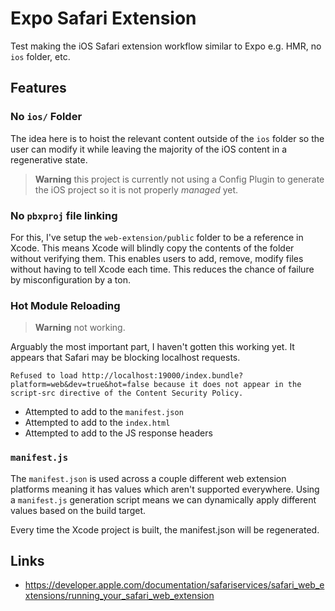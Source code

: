 # Expo Safari Extension

Test making the iOS Safari extension workflow similar to Expo e.g. HMR, no `ios` folder, etc.

## Features

### No `ios/` Folder

The idea here is to hoist the relevant content outside of the `ios` folder so the user can modify it while leaving the majority of the iOS content in a regenerative state.

> **Warning** this project is currently not using a Config Plugin to generate the iOS project so it is not properly _managed_ yet.

### No `pbxproj` file linking

For this, I've setup the `web-extension/public` folder to be a reference in Xcode. This means Xcode will blindly copy the contents of the folder without verifying them. This enables users to add, remove, modify files without having to tell Xcode each time. This reduces the chance of failure by misconfiguration by a ton.

### Hot Module Reloading

> **Warning** not working.


Arguably the most important part, I haven't gotten this working yet. It appears that Safari may be blocking localhost requests.

```
Refused to load http://localhost:19000/index.bundle?platform=web&dev=true&hot=false because it does not appear in the script-src directive of the Content Security Policy.
```
- Attempted to add to the `manifest.json`
- Attempted to add to the `index.html`
- Attempted to add to the JS response headers

### `manifest.js`

The `manifest.json` is used across a couple different web extension platforms meaning it has values which aren't supported everywhere. Using a `manifest.js` generation script means we can dynamically apply different values based on the build target.

Every time the Xcode project is built, the manifest.json will be regenerated.

## Links

- https://developer.apple.com/documentation/safariservices/safari_web_extensions/running_your_safari_web_extension
